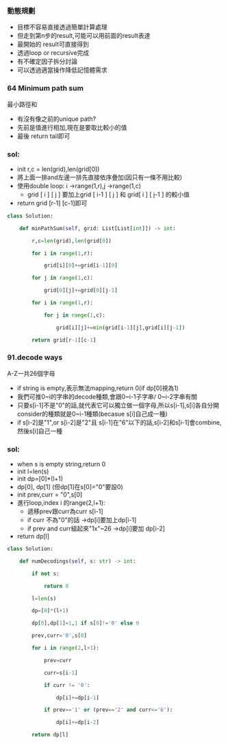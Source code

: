### 動態規劃
- 目標不容易直接透過簡單計算處理
- 但走到第n步的result,可能可以用前面的result表達
- 最開始的 result可直接得到
- 透過loop or recursive完成
- 有不確定因子拆分討論
- 可以透過適當操作降低記憶體需求
### 64 Minimum path sum
最小路徑和
- 有沒有像之前的unique path?
- 先前是值進行相加,現在是要取比較小的值
- 最後 return tail即可
### sol:
- init r,c = len(grid),len(grid[0])
- 將上面一排and左邊一排先直接依序疊加(因只有一條不用比較)
- 使用double loop: i ->range(1,r),j ->range(1,c)
	- grid [ i ]  [ j ] 要加上grid [ i-1 ]  [ j ]  和 grid[ i ]  [ j-1 ] 的較小值
- return grid [r-1]  [c-1]即可
``` python
class Solution:

    def minPathSum(self, grid: List[List[int]]) -> int:

        r,c=len(grid),len(grid[0])

        for i in range(1,r):

            grid[i][0]+=grid[i-1][0]

        for j in range(1,c):

            grid[0][j]+=grid[0][j-1]

        for i in range(1,r):

            for j in range(1,c):

                grid[i][j]+=min(grid[i-1][j],grid[i][j-1])

        return grid[r-1][c-1]
```
### 91.decode ways
A-Z一共26個字母
- if  string is empty,表示無法mapping,return 0(if dp[0]視為1)
- 我們可推0~i的字串的decode種類,會跟0~i-1子字串/ 0~i-2字串有關
- 只要s[i-1]不是"0"的話,就代表它可以獨立做一個字母,所以s[i-1],s[i]各自分開consider的種類就是0~i-1種類(becasue s[i]自己成一種)
- if s[i-2]是"1",or s[i-2]是"2"且 s[i-1]在"6"以下的話,s[i-2]和s[i-1]會combine,然後s[i]自己一種
### sol:
- when s is empty string,return 0
- init l=len(s)
- init dp=[0]*(l+1)
- dp[0], dp[1] (但dp[1]在s[0]="0"要設0)
- init prev,curr = "0",s[0]
- 進行loop,index i 的range(2,l+1):
	- 遞移prev跟curr為curr s[i-1] 
	- if curr 不為"0"的話 ->dp[i]要加上dp[i-1]
	- if prev and curr組起來"1x"~26 ->dp[i]要加 dp[i-2]
- return dp[l]
```python
class Solution:

    def numDecodings(self, s: str) -> int:

        if not s:

            return 0

        l=len(s)

        dp=[0]*(l+1)

        dp[0],dp[1]=1,1 if s[0]!='0' else 0

        prev,curr='0',s[0]

        for i in range(2,l+1):

            prev=curr

            curr=s[i-1]

            if curr != '0':

                dp[i]+=dp[i-1]

            if prev=='1' or (prev=='2' and curr<='6'):

                dp[i]+=dp[i-2]

        return dp[l]
```
